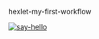 hexlet-my-first-workflow

[![say-hello](https://github.com/DolAndd/hexlet-my-first-workflow/actions/workflows/say-hello.yml/badge.svg)](https://github.com/DolAndd/hexlet-my-first-workflow/actions/workflows/say-hello.yml)
